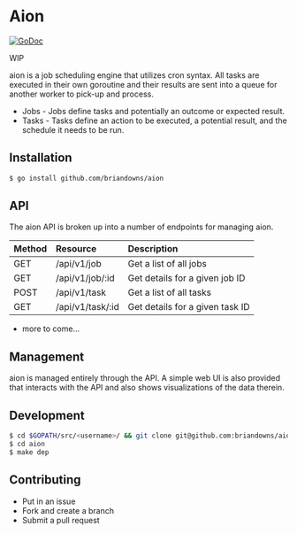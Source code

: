 # Aion

[![GoDoc](https://godoc.org/github.com/briandowns/aion?status.svg)](https://godoc.org/github.com/briandowns/aion)

WIP

aion is a job scheduling engine that utilizes cron syntax.  All tasks are executed in their own goroutine and their results are sent into a queue for another worker to pick-up and process.

* Jobs - Jobs define tasks and potentially an outcome or expected result.
* Tasks - Tasks define an action to be executed, a potential result, and the schedule it needs to be run.

## Installation

```bash
$ go install github.com/briandowns/aion
```

## API

The aion API is broken up into a number of endpoints for managing aion.

| Method | Resource         | Description
| :----- | :-------         | :----------
| GET    | /api/v1/job      | Get a list of all jobs
| GET    | /api/v1/job/:id  | Get details for a given job ID
| POST   | /api/v1/task     | Get a list of all tasks
| GET    | /api/v1/task/:id | Get details for a given task ID

* more to come...

## Management 

aion is managed entirely through the API.  A simple web UI is also provided that interacts with the API and also shows visualizations of the data therein.

## Development

```bash
$ cd $GOPATH/src/<username>/ && git clone git@github.com:briandowns/aion.git
$ cd aion
$ make dep
```

## Contributing

* Put in an issue
* Fork and create a branch
* Submit a pull request